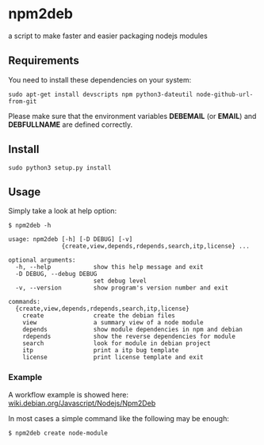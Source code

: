 npm2deb
=======

a script to make faster and easier packaging nodejs modules

## Requirements
You need to install these dependencies on your system:
```
sudo apt-get install devscripts npm python3-dateutil node-github-url-from-git
```
Please make sure that the environment variables  **DEBEMAIL** (or **EMAIL**) and **DEBFULLNAME** are defined  correctly.

## Install
```
sudo python3 setup.py install
```

## Usage
Simply take a look at help option:
```
$ npm2deb -h

usage: npm2deb [-h] [-D DEBUG] [-v]
               {create,view,depends,rdepends,search,itp,license} ...

optional arguments:
  -h, --help            show this help message and exit
  -D DEBUG, --debug DEBUG
                        set debug level
  -v, --version         show program's version number and exit

commands:
  {create,view,depends,rdepends,search,itp,license}
    create              create the debian files
    view                a summary view of a node module
    depends             show module dependencies in npm and debian
    rdepends            show the reverse dependencies for module
    search              look for module in debian project
    itp                 print a itp bug template
    license             print license template and exit

```

### Example
A workflow example is showed here: [wiki.debian.org/Javascript/Nodejs/Npm2Deb](https://wiki.debian.org/Javascript/Nodejs/Npm2Deb)

In most cases a simple command like the following may be enough:
```
$ npm2deb create node-module
```
